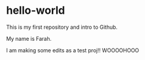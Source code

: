 # hello-world
This is my first repository and intro to Github.

My name is Farah.

I am making some edits as a test proj!! WOOOOHOOO

